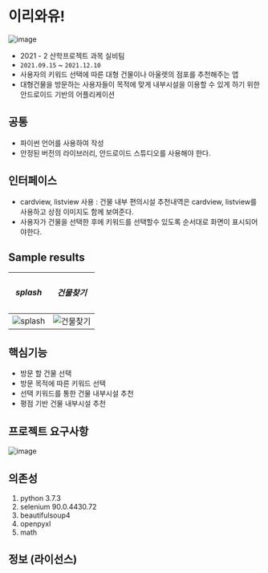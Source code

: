 # 이리와유!  
![image](https://user-images.githubusercontent.com/75787973/145670926-3e85a323-bdbb-4f05-be48-17c00d5ff813.png)



- 2021 - 2 산학프로젝트 과목 실비팀  
- `2021.09.15` ~ `2021.12.10`
- 사용자의 키워드 선택에 따른 대형 건물이나 아울렛의 점포를 추천해주는 앱 
- 대형건물을 방문하는 사용자들이 목적에 맞게 내부시설을 이용할 수 있게 하기 위한 안드로이드 기반의 어플리케이션
## 공통
- 파이썬 언어를 사용하여 작성
- 안정된 버전의 라이브러리, 안드로이드 스튜디오를 사용해야 한다.

## 인터페이스
- cardview, listview 사용 : 건물 내부 편의시설 추천내역은 cardview, listview를 사용하고 상점 이미지도 함께 보여준다.
- 사용자가 건물을 선택한 후에 키워드를 선택할수 있도록 순서대로 화면이 표시되어야한다.
## Sample results
|<H5>splash<H5> |<H5>건물찾기<H5>|
|:-:|:-:|
|![splash](https://user-images.githubusercontent.com/75787973/145671153-04c1e4d7-539e-4a1f-822b-ed5140832154.png)|![건물찾기](https://user-images.githubusercontent.com/75787973/145671192-7efb965b-6ca9-4f5b-a2f5-40bd719b880b.png)|




## 핵심기능
- 방문 할 건물 선택
- 방문 목적에 따른 키워드 선택   
- 선택 키워드를 통한 건물 내부시설 추천   
- 평점 기반 건물 내부시설 추천
## 프로젝트 요구사항
![image](https://user-images.githubusercontent.com/75787973/145669165-17eb0e61-2a94-4148-b6f4-35f7ce80b619.png)

## 의존성
1. python 3.7.3
2. selenium 90.0.4430.72
3. beautifulsoup4
5. openpyxl 
6. math

## 정보 (라이선스)
